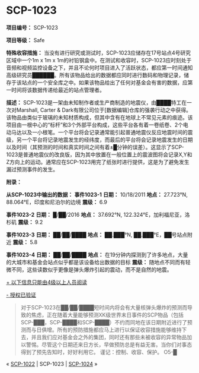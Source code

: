 # SCP-1023
                        


**项目编号：** SCP-1023

**项目等级：** Safe

**特殊收容措施：** 当没有进行研究或测试时，SCP-1023应储存在17号站点4号研究区域中一个1m x 1m x 1m的衬铅钢盒中。在测试和收容时，SCP-1023应时刻处于音频和视频监控设备之下，并且不论何时项目进入了活跃状态，都应第一时间通知高级研究员██████。所有该物品给出的数据都应同时进行数码和物理记录，储存于该站点的一个安全库之中。如果该物品给出了任何对基金会有害的数据，应第一时间将该数据传递给最近的站点管理者。

**描述：** SCP-1023是一架由未知制作者或生产商制造的地震仪，由████特工在一次对Marshall, Carter & Dark有限公司位于[数据编辑]仓库的强袭行动之中获得。该物品由类似于玻璃的未知材质构成，但其中含有在地球上不常见元素的痕迹。该项目由一根中心的“标杆”和3个外部平台构成，这些平台各有着一卷纸卷、2个电动马达以及一小根笔。一个平台将会记录通常能引起普通地震仪反应地震时间的震级，另一个平台将记录地震发生的经纬度，而最后的平台将会记录地震发生的日期以及时间（其预测的时间和真实时间之间有着±█分钟的误差）。这显示了SCP-1023是普通地震仪的改良版，因为其中放置在一般位置上的震波图将会记录X,Y和Z方向上的运动。通常应在SCP-1023用完了纸张时进行提供，这是为了避免发生漏过预测事件的发生。

**附录：** 

**从SCP-1023中输出的数据：** 
**事件1023-1** 
**日期：** 10/18/2011
**地点：** 27.723°N, 88.064°E，印度和尼泊尔的边境
**震级：** 6.9

**事件1023-2** 
**日期：** █/██/2016
**地点：** 37.692°N, 122.324°E，加利福尼亚，洛杉矶
**震级：** 9.2

**事件1023-3** 
**日期：** ██/██/████
**地点：** ██.███°N, ██.███°E，██号站点附近
**震级：** 5.8

**事件1023-4** 
**日期：** ██/██/████
**地点：** 在19分钟内探测到了许多地点，大量的大城市和基金会站点似乎都是该设备给出数据的目标
**震级：** 随地点不同而有轻微不同，这些读数似乎更像是弹头爆炸引起的震动，而不是自然的地震。


<a shape='rect' class='collapsible-block-link' href='javascript:;'>+&#160;&#20197;&#19979;&#20449;&#24687;&#21482;&#33021;&#30001;4&#32423;&#20197;&#19978;&#20154;&#21592;&#38405;&#35835;</a>

<a shape='rect' class='collapsible-block-link' href='javascript:;'>-&#160;&#25480;&#26435;&#24050;&#39564;&#35777;</a>


> 对于SCP-1023在██/██/████短时间内将会有大量核弹头爆炸的预测而导致的焦虑，正在随着大量能够预测XK级世界末日事件的SCP物品（包括SCP-███，SCP-████和SCP-████）不约而同地在该日期附近进行了预测而与日俱增。所有的预防措施都应马上进行以保证收容措施能够维持下去，并且我们应对基金会之外的集团，同时还有那些未被收容的异常物品加以警惕。尽管这个日期还来日方长，早做预防总是有益无害。当你们对事态得到了预先告知时，好好利用它。
谨记：控制、收容、保护。
O5-█
> 






« [SCP-1022](/scp-1022) | SCP-1023 | [SCP-1024](/scp-1024) »





                    